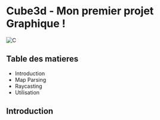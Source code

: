 # Cube3d - Mon premier projet Graphique !
![C](https://img.shields.io/badge/c-%2300599C.svg?style=for-the-badge&logo=c&logoColor=white)

## Table des matieres
  - Introduction
  - Map Parsing
  - Raycasting
  - Utilisation


## Introduction 

